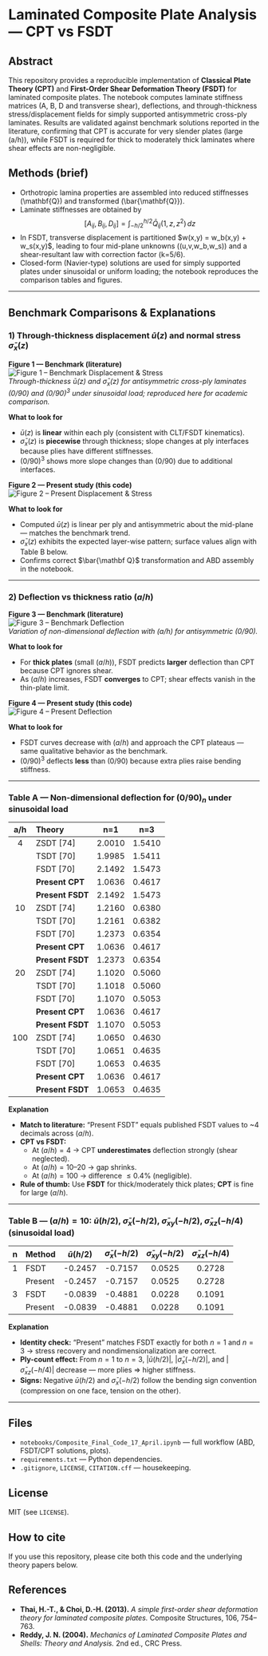 # Laminated Composite Plate Analysis — CPT vs FSDT

## Abstract
This repository provides a reproducible implementation of **Classical Plate Theory (CPT)** and **First-Order Shear Deformation Theory (FSDT)** for laminated composite plates. The notebook computes laminate stiffness matrices (A, B, D and transverse shear), deflections, and through-thickness stress/displacement fields for simply supported antisymmetric cross-ply laminates. Results are validated against benchmark solutions reported in the literature, confirming that CPT is accurate for very slender plates (large \(a/h\)), while FSDT is required for thick to moderately thick laminates where shear effects are non-negligible.

## Methods (brief)
- Orthotropic lamina properties are assembled into reduced stiffnesses \(\mathbf{Q}\) and transformed \(\bar{\mathbf{Q}}\).
- Laminate stiffnesses are obtained by
$$[A_{ij}, B_{ij}, D_{ij}] = \int_{-h/2}^{h/2} \bar{Q}_{ij}(1, z, z^2)\,dz$$
- In FSDT, transverse displacement is partitioned \$w(x,y) = w_b(x,y) + w_s(x,y)$, leading to four mid-plane unknowns \((u,v,w_b,w_s)\) and a shear-resultant law with correction factor \(k=5/6\).
- Closed-form (Navier-type) solutions are used for simply supported plates under sinusoidal or uniform loading; the notebook reproduces the comparison tables and figures.


---
## Benchmark Comparisons & Explanations

### 1) Through-thickness displacement $\bar{u}(z)$ and normal stress $\bar{\sigma}_x(z)$

**Figure 1 — Benchmark (literature)**  
![Figure 1 – Benchmark Displacement & Stress](1.png)  
*Through-thickness $\bar{u}(z)$ and $\bar{\sigma}_x(z)$ for antisymmetric cross-ply laminates (0/90) and $(0/90)^3$ under sinusoidal load; reproduced here for academic comparison.*

**What to look for**
- $\bar{u}(z)$ is **linear** within each ply (consistent with CLT/FSDT kinematics).
- $\bar{\sigma}_x(z)$ is **piecewise** through thickness; slope changes at ply interfaces because plies have different stiffnesses.
- $(0/90)^3$ shows more slope changes than $(0/90)$ due to additional interfaces.

**Figure 2 — Present study (this code)**  
![Figure 2 – Present Displacement & Stress](2.png)

**What to look for**
- Computed $\bar{u}(z)$ is linear per ply and antisymmetric about the mid-plane — matches the benchmark trend.
- $\bar{\sigma}_x(z)$ exhibits the expected layer-wise pattern; surface values align with Table B below.
- Confirms correct $\bar{\mathbf Q}$ transformation and ABD assembly in the notebook.

---

### 2) Deflection vs thickness ratio $(a/h)$

**Figure 3 — Benchmark (literature)**  
![Figure 3 – Benchmark Deflection](3.png)  
*Variation of non-dimensional deflection with $(a/h)$ for antisymmetric $(0/90)$.*

**What to look for**
- For **thick plates** (small $(a/h)$), FSDT predicts **larger** deflection than CPT because CPT ignores shear.
- As $(a/h)$ increases, FSDT **converges** to CPT; shear effects vanish in the thin-plate limit.

**Figure 4 — Present study (this code)**  
![Figure 4 – Present Deflection](4.png)

**What to look for**
- FSDT curves decrease with $(a/h)$ and approach the CPT plateaus — same qualitative behavior as the benchmark.
- $(0/90)^3$ deflects **less** than $(0/90)$ because extra plies raise bending stiffness.

---

### Table A — Non-dimensional deflection for $(0/90)_n$ under sinusoidal load

| a/h | Theory          | n=1    | n=3    |
|:---:|:----------------|:------:|:------:|
|  4  | ZSDT [74]       | 2.0010 | 1.5410 |
|     | TSDT [70]       | 1.9985 | 1.5411 |
|     | FSDT [70]       | 2.1492 | 1.5473 |
|     | **Present CPT** | 1.0636 | 0.4617 |
|     | **Present FSDT**| 2.1492 | 1.5473 |
| 10  | ZSDT [74]       | 1.2160 | 0.6380 |
|     | TSDT [70]       | 1.2161 | 0.6382 |
|     | FSDT [70]       | 1.2373 | 0.6354 |
|     | **Present CPT** | 1.0636 | 0.4617 |
|     | **Present FSDT**| 1.2373 | 0.6354 |
| 20  | ZSDT [74]       | 1.1020 | 0.5060 |
|     | TSDT [70]       | 1.1018 | 0.5060 |
|     | FSDT [70]       | 1.1070 | 0.5053 |
|     | **Present CPT** | 1.0636 | 0.4617 |
|     | **Present FSDT**| 1.1070 | 0.5053 |
| 100 | ZSDT [74]       | 1.0650 | 0.4630 |
|     | TSDT [70]       | 1.0651 | 0.4635 |
|     | FSDT [70]       | 1.0653 | 0.4635 |
|     | **Present CPT** | 1.0636 | 0.4617 |
|     | **Present FSDT**| 1.0653 | 0.4635 |

**Explanation**
- **Match to literature:** “Present FSDT” equals published FSDT values to ~4 decimals across $(a/h)$.
- **CPT vs FSDT:**  
  - At $(a/h)=4$ → CPT **underestimates** deflection strongly (shear neglected).  
  - At $(a/h)=10$–$20$ → gap shrinks.  
  - At $(a/h)=100$ → difference $\le 0.4\%$ (negligible).
- **Rule of thumb:** Use **FSDT** for thick/moderately thick plates; **CPT** is fine for large $(a/h)$.

---
### Table B — $(a/h)=10$: $\bar{u}(h/2)$, $\bar{\sigma}_x(-h/2)$, $\bar{\sigma}_{xy}(-h/2)$, $\bar{\sigma}_{xz}(-h/4)$ (sinusoidal load)

| n | Method  | $\bar{u}(h/2)$ | $\bar{\sigma}_x(-h/2)$ | $\bar{\sigma}_{xy}(-h/2)$ | $\bar{\sigma}_{xz}(-h/4)$ |
|:-:|:--------|:--------------:|:----------------------:|:-------------------------:|:-------------------------:|
| 1 | FSDT    |    -0.2457     |        -0.7157         |          0.0525           |           0.2728          |
|   | Present |    -0.2457     |        -0.7157         |          0.0525           |           0.2728          |
| 3 | FSDT    |    -0.0839     |        -0.4881         |          0.0228           |           0.1091          |
|   | Present |    -0.0839     |        -0.4881         |          0.0228           |           0.1091          |

**Explanation**
- **Identity check:** “Present” matches FSDT exactly for both $n=1$ and $n=3$ → stress recovery and nondimensionalization are correct.
- **Ply-count effect:** From $n=1$ to $n=3$, $|\bar{u}(h/2)|$, $|\bar{\sigma}_x(-h/2)|$, and $|\bar{\sigma}_{xz}(-h/4)|$ decrease — more plies $\Rightarrow$ higher stiffness.
- **Signs:** Negative $\bar{u}(h/2)$ and $\bar{\sigma}_x(-h/2)$ follow the bending sign convention (compression on one face, tension on the other).


---

## Files
- `notebooks/Composite_Final_Code_17_April.ipynb` — full workflow (ABD, FSDT/CPT solutions, plots).
- `requirements.txt` — Python dependencies.
- `.gitignore`, `LICENSE`, `CITATION.cff` — housekeeping.

## License
MIT (see `LICENSE`).

## How to cite
If you use this repository, please cite both this code and the underlying theory papers below.

## References
- **Thai, H.-T., & Choi, D.-H. (2013).** *A simple first-order shear deformation theory for laminated composite plates.* Composite Structures, 106, 754–763.
- **Reddy, J. N. (2004).** *Mechanics of Laminated Composite Plates and Shells: Theory and Analysis.* 2nd ed., CRC Press.

